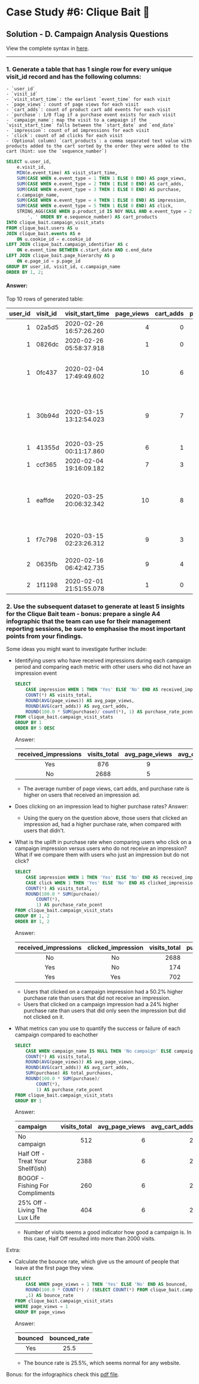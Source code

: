 # Case Study #6: Clique Bait 🍤

## Solution - D. Campaign Analysis Questions

View the complete syntax in [here](https://github.com/abnogueira/sql-ark/blob/main/8-week-sql-challenge/case-study-6/sql-syntax/D-campaign-analysis.sql).

---

### 1. Generate a table that has 1 single row for every unique visit_id record and has the following columns:

    - `user_id`
    - `visit_id`
    - `visit_start_time`: the earliest `event_time` for each visit
    - `page_views`: count of page views for each visit
    - `cart_adds`: count of product cart add events for each visit
    - `purchase`: 1/0 flag if a purchase event exists for each visit
    - `campaign_name`: map the visit to a campaign if the `visit_start_time` falls between the `start_date` and `end_date`
    - `impression`: count of ad impressions for each visit
    - `click`: count of ad clicks for each visit
    - (Optional column) `cart_products`: a comma separated text value with products added to the cart sorted by the order they were added to the cart (hint: use the `sequence_number`)

```sql
SELECT u.user_id,
	e.visit_id,
	MIN(e.event_time) AS visit_start_time,
    SUM(CASE WHEN e.event_type = 1 THEN 1 ELSE 0 END) AS page_views,
    SUM(CASE WHEN e.event_type = 2 THEN 1 ELSE 0 END) AS cart_adds,
    SUM(CASE WHEN e.event_type = 3 THEN 1 ELSE 0 END) AS purchase,
    c.campaign_name,
    SUM(CASE WHEN e.event_type = 4 THEN 1 ELSE 0 END) AS impression,
    SUM(CASE WHEN e.event_type = 5 THEN 1 ELSE 0 END) AS click,
    STRING_AGG(CASE WHEN p.product_id IS NOY NULL AND e.event_type = 2 THEN p.page_name ELSE NULL END, 
    	', ' ORDER BY e.sequence_number) AS cart_products
INTO clique_bait.campaign_visit_stats
FROM clique_bait.users AS u
JOIN clique_bait.events AS e 
	ON u.cookie_id = e.cookie_id
LEFT JOIN clique_bait.campaign_identifier AS c
	ON e.event_time BETWEEN c.start_date AND c.end_date
LEFT JOIN clique_bait.page_hierarchy AS p
	ON e.page_id = p.page_id
GROUP BY user_id, visit_id, c.campaign_name
ORDER BY 1, 2;
```

#### Answer:

Top 10 rows of generated table:

| user_id | visit_id | visit_start_time | page_views |  cart_adds | purchase | campaign_name | impression | click | cart_products |
| -:| :-| :-| -:| -:| -:| -:| -:| -:| :-|
| 1|	02a5d5|	2020-02-26 16:57:26.260|	4|	0|	0|	Half Off - Treat Your Shellf(ish)|	0|	0|	|
| 1|	0826dc|	2020-02-26 05:58:37.918|	1|	0|	0|	Half Off - Treat Your Shellf(ish)|	0|	0|	|
| 1|	0fc437|	2020-02-04 17:49:49.602|	10|	6|	1|	Half Off - Treat Your Shellf(ish)|	1|	1|	Tuna, Russian Caviar, Black Truffle, Abalone, Crab, Oyster|
| 1|	30b94d|	2020-03-15 13:12:54.023|	9|	7|	1|	Half Off - Treat Your Shellf(ish)|	1|	1|	Salmon, Kingfish, Tuna, Russian Caviar, Abalone, Lobster, Crab|
| 1|	41355d|	2020-03-25 00:11:17.860|	6|	1|	0|	Half Off - Treat Your Shellf(ish)|	0|	0|	Lobster|
| 1|	ccf365|	2020-02-04 19:16:09.182|	7|	3|	1|	Half Off - Treat Your Shellf(ish)|	0|	0|	Lobster, Crab, Oyster|
| 1|	eaffde|	2020-03-25 20:06:32.342|	10|	8|	1|	Half Off - Treat Your Shellf(ish)|	1|	1|	Salmon, Tuna, Russian Caviar, Black Truffle, Abalone, Lobster, Crab, Oyster|
| 1|	f7c798|	2020-03-15 02:23:26.312|	9|	3|	1|	Half Off - Treat Your Shellf(ish)|	0|	0|	Russian Caviar, Crab, Oyster|
| 2|	0635fb|	2020-02-16 06:42:42.735|	9|	4|	1|	Half Off - Treat Your Shellf(ish)|	0|	0|	Salmon, Kingfish, Abalone, Crab|
| 2|	1f1198|	2020-02-01 21:51:55.078|	1|	0|	0|	Half Off - Treat Your Shellf(ish)|	0|	0|	|

### 2. Use the subsequent dataset to generate at least 5 insights for the Clique Bait team - bonus: prepare a single A4 infographic that the team can use for their management reporting sessions, be sure to emphasise the most important points from your findings.

Some ideas you might want to investigate further include:

- Identifying users who have received impressions during each campaign period and comparing each metric with other users who did not have an impression event
	
	```sql
	SELECT 
		CASE impression WHEN 1 THEN 'Yes' ELSE 'No' END AS received_impressions,
		COUNT(*) AS visits_total,
		ROUND(AVG(page_views)) AS avg_page_views,
		ROUND(AVG(cart_adds)) AS avg_cart_adds,
		ROUND(100.0 * SUM(purchase)/ count(*), 1) AS purchase_rate_pcent
	FROM clique_bait.campaign_visit_stats
	GROUP BY 1
	ORDER BY 5 DESC
	```
	
	Answer:

	| received_impressions | visits_total | avg_page_views | avg_cart_adds | purchase_rate_pcent |
	| :-: | :-: | :-: | :-: | :-: |
	| Yes|	876|	9|	5|	84.1|
	| No|	2688|	5|	2|	38.7|

	- The average number of page views, cart adds, and purchase rate is higher on users that received an impression ad.

- Does clicking on an impression lead to higher purchase rates?
	Answer:

	- Using the query on the question above, those users that clicked an impression ad, had a higher purchase rate, when compared with users that didn't.

- What is the uplift in purchase rate when comparing users who click on a campaign impression versus users who do not receive an impression? What if we compare them with users who just an impression but do not click?

	```sql
	SELECT 
		CASE impression WHEN 1 THEN 'Yes' ELSE 'No' END AS received_impressions,
		CASE click WHEN 1 THEN 'Yes' ELSE 'No' END AS clicked_impression,
		COUNT(*) AS visits_total,
		ROUND(100.0 * SUM(purchase)/ 
			COUNT(*), 
			1) AS purchase_rate_pcent
	FROM clique_bait.campaign_visit_stats
	GROUP BY 1, 2
	ORDER BY 1, 2
	```

	Answer:

	| received_impressions | clicked_impression | visits_total | purchase_rate_pcent |
	| :-: | :-: | -: | -: |
	| No|	No|	2688|	38.7|
	| Yes|	No|	174|	64.9|
	| Yes|	Yes|	702|	88.9|

	- Users that clicked on a campaign impression had a 50.2% higher purchase rate than users that did not receive an impression.
	- Users that clicked on a campaign impression had a 24% higher purchase rate than users that did only seen the impression but did not clicked on it.

- What metrics can you use to quantify the success or failure of each campaign compared to eachother

	```sql
	SELECT 
		CASE WHEN campaign_name IS NULL THEN 'No campaign' ELSE campaign_name END AS campaign,
		COUNT(*) AS visits_total,
		ROUND(AVG(page_views)) AS avg_page_views,
		ROUND(AVG(cart_adds)) AS avg_cart_adds,
		SUM(purchase) AS total_purchases,
		ROUND(100.0 * SUM(purchase)/ 
			COUNT(*), 
			1) AS purchase_rate_pcent
	FROM clique_bait.campaign_visit_stats
	GROUP BY 1
	```
	Answer:

	| campaign | visits_total | avg_page_views | avg_cart_adds | total_purchases | purchase_rate_pcent |
	| :- | -: | -: | -: | -: | -: |
	| No campaign|	512|	6|	2|	268|	52.3|
	| Half Off - Treat Your Shellf(ish)|	2388|	6|	2|	1180|	49.4|
	| BOGOF - Fishing For Compliments|	260|	6|	2|	127|	48.8|
	| 25% Off - Living The Lux Life|	404|	6|	2|	202|	50.0|

	- Number of visits seems a good indicator how good a campaign is. In this case, Half Off resulted into more than 2000 visits.

Extra:
- Calculate the bounce rate, which give us the amount of people that leave at the first page they view.

	```sql
	SELECT 
		CASE WHEN page_views = 1 THEN 'Yes' ELSE 'No' END AS bounced,
		ROUND(100.0 * COUNT(*) / (SELECT COUNT(*) FROM clique_bait.campaign_visit_stats)
		,1) AS bounce_rate
	FROM clique_bait.campaign_visit_stats
	WHERE page_views = 1
	GROUP BY page_views
	```

	Answer:

	| bounced | bounced_rate |
	|:-: | :-: |
	| Yes | 25.5 |

	- The bounce rate is 25.5%, which seems normal for any website.

Bonus: for the infographics check this [pdf file](https://github.com/abnogueira/sql-ark/blob/main/8-week-sql-challenge/case-study-6/6D-infographic.pdf).
